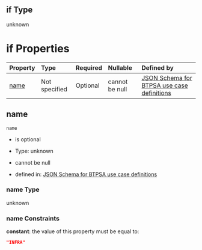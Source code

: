 ## if Type

unknown

# if Properties

| Property      | Type          | Required | Nullable       | Defined by                                                                                                                                                                                                        |
| :------------ | :------------ | :------- | :------------- | :---------------------------------------------------------------------------------------------------------------------------------------------------------------------------------------------------------------- |
| [name](#name) | Not specified | Optional | cannot be null | [JSON Schema for BTPSA use case definitions](btpsa-usecase-properties-services-items-allof-1-then-allof-50-if-properties-name.md "undefined#/properties/services/items/allOf/1/then/allOf/50/if/properties/name") |

## name



`name`

*   is optional

*   Type: unknown

*   cannot be null

*   defined in: [JSON Schema for BTPSA use case definitions](btpsa-usecase-properties-services-items-allof-1-then-allof-50-if-properties-name.md "undefined#/properties/services/items/allOf/1/then/allOf/50/if/properties/name")

### name Type

unknown

### name Constraints

**constant**: the value of this property must be equal to:

```json
"INFRA"
```

